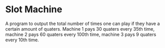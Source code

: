 # Slot Machine
A program to output the total number of times one can play if they have a certain amount of quaters. Machine 1 pays 30 quaters every 35th time, machine 2 pays 60 quaters every 100th time, machine 3 pays 9 quaters every 10th time.
